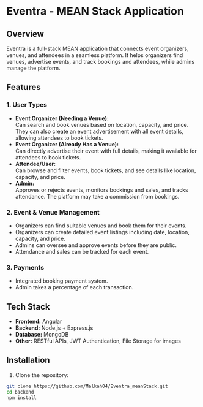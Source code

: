 # Eventra - MEAN Stack Application

## Overview
Eventra is a full-stack MEAN application that connects event organizers, venues, and attendees in a seamless platform. It helps organizers find venues, advertise events, and track bookings and attendees, while admins manage the platform.

## Features

### 1. User Types
- **Event Organizer (Needing a Venue):**  
  Can search and book venues based on location, capacity, and price. They can also create an event advertisement with all event details, allowing attendees to book tickets.  
- **Event Organizer (Already Has a Venue):**  
  Can directly advertise their event with full details, making it available for attendees to book tickets.  
- **Attendee/User:**  
  Can browse and filter events, book tickets, and see details like location, capacity, and price.  
- **Admin:**  
  Approves or rejects events, monitors bookings and sales, and tracks attendance. The platform may take a commission from bookings.

### 2. Event & Venue Management
- Organizers can find suitable venues and book them for their events.
- Organizers can create detailed event listings including date, location, capacity, and price.
- Admins can oversee and approve events before they are public.
- Attendance and sales can be tracked for each event.

### 3. Payments
- Integrated booking payment system.
- Admin takes a percentage of each transaction.

## Tech Stack
- **Frontend:** Angular
- **Backend:** Node.js + Express.js
- **Database:** MongoDB
- **Other:** RESTful APIs, JWT Authentication, File Storage for images

## Installation
1. Clone the repository:  
```bash
git clone https://github.com/Malkah04/Eventra_meanStack.git
cd backend
npm install
